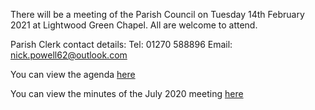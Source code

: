 <!--
.. title: Parish Council Meeting Monday 14th September 2021.
.. slug: 2021-09-07-meeting
.. date: 2021-09-07 02:49:30 UTC
.. tags: parishcouncil
.. category:
.. link:
.. description:
.. type: text
-->

There will be a meeting of the Parish Council on Tuesday 14th February 2021 at Lightwood Green Chapel. All are welcome to attend.

Parish Clerk contact details:
Tel: 01270 588896
Email: nick.powell62@outlook.com

You can view the agenda [here](https://drive.google.com/file/d/1DDtg8AMI43JNBSxr-k9j2amnVCVHXilE/view?usp=sharing)

You can view the minutes of the July 2020 meeting [here](https://drive.google.com/file/d/1ChjURZO9dLn1iV21fn8nPXKHaU0WiPKC/view?usp=sharing)
